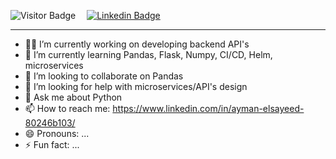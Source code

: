 <!-- **AymanElsayeed/AymanElsayeed** is a ✨ _special_ ✨ repository because its `README.md` (this file) appears on your GitHub profile. -->

<!-- Here are some ideas to get you started: -->
![Visitor Badge](https://visitor-badge.laobi.icu/badge?page_id=page.id)&emsp;
[![Linkedin Badge](https://img.shields.io/badge/-Ayman-blue?style=flat&logo=Linkedin&logoColor=white&link=https://www.linkedin.com/in/ayman-elsayeed-80246b103/)](https://www.linkedin.com/in/ayman-elsayeed-80246b103/)&emsp;

---

- 👨‍💻 I’m currently working on developing backend API's
- 🌱 I’m currently learning Pandas, Flask, Numpy, CI/CD, Helm, microservices
- 👯 I’m looking to collaborate on Pandas
- 🤔 I’m looking for help with microservices/API's design
- 💬 Ask me about Python
- 📫 How to reach me: https://www.linkedin.com/in/ayman-elsayeed-80246b103/
- 😄 Pronouns: ...
- ⚡ Fun fact: ...
